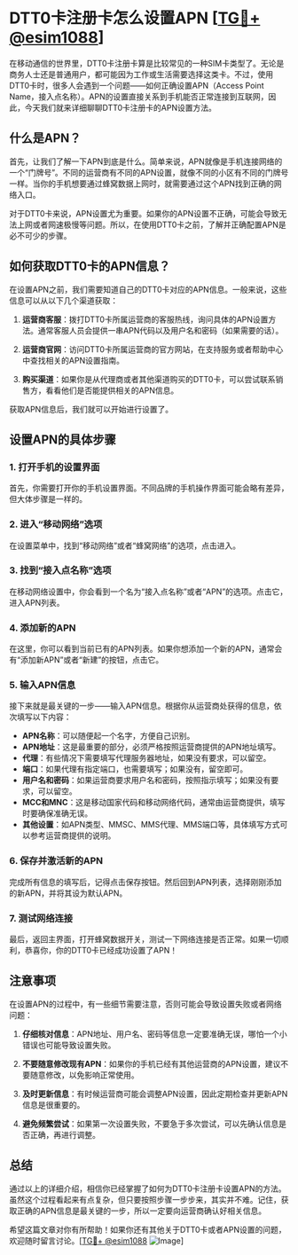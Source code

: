 # DTT0卡注册卡怎么设置APN [[TG💪+ @esim1088](https://t.me/s/esim1088)]

在移动通信的世界里，DTT0卡注册卡算是比较常见的一种SIM卡类型了。无论是商务人士还是普通用户，都可能因为工作或生活需要选择这类卡。不过，使用DTT0卡时，很多人会遇到一个问题——如何正确设置APN（Access Point Name，接入点名称）。APN的设置直接关系到手机能否正常连接到互联网，因此，今天我们就来详细聊聊DTT0卡注册卡的APN设置方法。

## 什么是APN？

首先，让我们了解一下APN到底是什么。简单来说，APN就像是手机连接网络的一个“门牌号”。不同的运营商有不同的APN设置，就像不同的小区有不同的门牌号一样。当你的手机想要通过蜂窝数据上网时，就需要通过这个APN找到正确的网络入口。

对于DTT0卡来说，APN设置尤为重要。如果你的APN设置不正确，可能会导致无法上网或者网速极慢等问题。所以，在使用DTT0卡之前，了解并正确配置APN是必不可少的步骤。

## 如何获取DTT0卡的APN信息？

在设置APN之前，我们需要知道自己的DTT0卡对应的APN信息。一般来说，这些信息可以从以下几个渠道获取：

1. **运营商客服**：拨打DTT0卡所属运营商的客服热线，询问具体的APN设置方法。通常客服人员会提供一串APN代码以及用户名和密码（如果需要的话）。

2. **运营商官网**：访问DTT0卡所属运营商的官方网站，在支持服务或者帮助中心中查找相关的APN设置指南。

3. **购买渠道**：如果你是从代理商或者其他渠道购买的DTT0卡，可以尝试联系销售方，看看他们是否能提供相关的APN信息。

获取APN信息后，我们就可以开始进行设置了。

## 设置APN的具体步骤

### 1. 打开手机的设置界面

首先，你需要打开你的手机设置界面。不同品牌的手机操作界面可能会略有差异，但大体步骤是一样的。

### 2. 进入“移动网络”选项

在设置菜单中，找到“移动网络”或者“蜂窝网络”的选项，点击进入。

### 3. 找到“接入点名称”选项

在移动网络设置中，你会看到一个名为“接入点名称”或者“APN”的选项。点击它，进入APN列表。

### 4. 添加新的APN

在这里，你可以看到当前已有的APN列表。如果你想添加一个新的APN，通常会有“添加新APN”或者“新建”的按钮，点击它。

### 5. 输入APN信息

接下来就是最关键的一步——输入APN信息。根据你从运营商处获得的信息，依次填写以下内容：

- **APN名称**：可以随便起一个名字，方便自己识别。
- **APN地址**：这是最重要的部分，必须严格按照运营商提供的APN地址填写。
- **代理**：有些情况下需要填写代理服务器地址，如果没有要求，可以留空。
- **端口**：如果代理有指定端口，也需要填写；如果没有，留空即可。
- **用户名和密码**：如果运营商要求用户名和密码，按照指示填写；如果没有要求，可以留空。
- **MCC和MNC**：这是移动国家代码和移动网络代码，通常由运营商提供，填写时要确保准确无误。
- **其他设置**：如APN类型、MMSC、MMS代理、MMS端口等，具体填写方式可以参考运营商提供的说明。

### 6. 保存并激活新的APN

完成所有信息的填写后，记得点击保存按钮。然后回到APN列表，选择刚刚添加的新APN，并将其设为默认APN。

### 7. 测试网络连接

最后，返回主界面，打开蜂窝数据开关，测试一下网络连接是否正常。如果一切顺利，恭喜你，你的DTT0卡已经成功设置了APN！

## 注意事项

在设置APN的过程中，有一些细节需要注意，否则可能会导致设置失败或者网络问题：

1. **仔细核对信息**：APN地址、用户名、密码等信息一定要准确无误，哪怕一个小错误也可能导致设置失败。

2. **不要随意修改现有APN**：如果你的手机已经有其他运营商的APN设置，建议不要随意修改，以免影响正常使用。

3. **及时更新信息**：有时候运营商可能会调整APN设置，因此定期检查并更新APN信息是很重要的。

4. **避免频繁尝试**：如果第一次设置失败，不要急于多次尝试，可以先确认信息是否正确，再进行调整。

## 总结

通过以上的详细介绍，相信你已经掌握了如何为DTT0卡注册卡设置APN的方法。虽然这个过程看起来有点复杂，但只要按照步骤一步步来，其实并不难。记住，获取正确的APN信息是最关键的一步，所以一定要向运营商确认好相关信息。

希望这篇文章对你有所帮助！如果你还有其他关于DTT0卡或者APN设置的问题，欢迎随时留言讨论。[[TG💪+ @esim1088](https://t.me/s/esim1088) ![Image](https://i.postimg.cc/4NQfJmqS/Snipaste-2025-05-13-00-14-12.png)]
